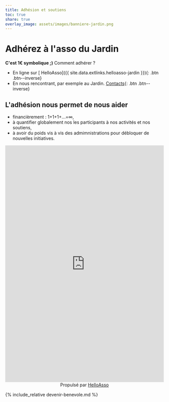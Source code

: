```yaml
---
title: Adhésion et soutiens
toc: true
share: true
overlay_image: assets/images/banniere-jardin.png
---
```


# Adhérez à l'asso du Jardin

**C'est 1€ symbolique ;)** Comment adhérer ?
- En ligne sur [<i class="fas fa-fw fa-fire" aria-hidden="true"></i> HelloAsso]({{ site.data.extlinks.helloasso-jardin }}){: .btn .btn--inverse}
- En nous rencontrant, par exemple au Jardin.
  [Contacts](/contacts){: .btn .btn--inverse}

## L'adhésion nous permet de nous aider
- financièrement : 1+1+1+...=&infin;,
- à quantifier globalement nos les participants à nos activités et nos
  soutiens,
- à avoir du poids vis à vis des admimnistrations pour débloquer de nouvelles
  initiatives.

<iframe id="haWidget" allowtransparency="true" scrolling="auto" src="https://www.helloasso.com/associations/centre-culturel-de-luminy/adhesions/adhesions-2019-2020-ccl-centre-culturel-de-luminy-2/widget" style="width:100%;height:750px;border:none;" onload="window.scroll(0, this.offsetTop)"></iframe><div style="width:100%;text-align:center;">Propulsé par <a href="https://www.helloasso.com" rel="nofollow">HelloAsso</a></div>

{% include_relative devenir-benevole.md %}

